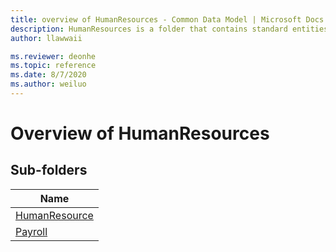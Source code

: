 ```yaml
---
title: overview of HumanResources - Common Data Model | Microsoft Docs
description: HumanResources is a folder that contains standard entities related to the Common Data Model.
author: llawwaii

ms.reviewer: deonhe
ms.topic: reference
ms.date: 8/7/2020
ms.author: weiluo
---
```


# Overview of HumanResources


## Sub-folders

|Name|
|---|
|[HumanResource](HumanResource/overview.md)|
|[Payroll](Payroll/overview.md)|



